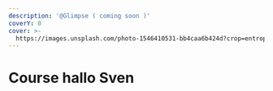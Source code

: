 ```yaml
---
description: '@Glimpse ( coming soon )'
coverY: 0
cover: >-
  https://images.unsplash.com/photo-1546410531-bb4caa6b424d?crop=entropy&cs=srgb&fm=jpg&ixid=MnwxOTcwMjR8MHwxfHNlYXJjaHw1fHxsZWFybmluZ3xlbnwwfHx8fDE2NDAyNTc0NDY&ixlib=rb-1.2.1&q=85
---
```


# Course hallo Sven

